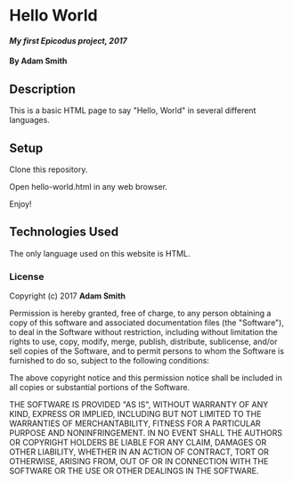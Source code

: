 # Hello World

#### _My first Epicodus project, 2017_

#### By **Adam Smith**

## Description

This is a basic HTML page to say "Hello, World" in several different languages.

## Setup

Clone this repository.

Open hello-world.html in any web browser.

Enjoy!

## Technologies Used

The only language used on this website is HTML.

### License

Copyright (c) 2017 **Adam Smith**

Permission is hereby granted, free of charge, to any person obtaining a copy
of this software and associated documentation files (the "Software"), to deal
in the Software without restriction, including without limitation the rights
to use, copy, modify, merge, publish, distribute, sublicense, and/or sell
copies of the Software, and to permit persons to whom the Software is
furnished to do so, subject to the following conditions:

The above copyright notice and this permission notice shall be included in all
copies or substantial portions of the Software.

THE SOFTWARE IS PROVIDED "AS IS", WITHOUT WARRANTY OF ANY KIND, EXPRESS OR
IMPLIED, INCLUDING BUT NOT LIMITED TO THE WARRANTIES OF MERCHANTABILITY,
FITNESS FOR A PARTICULAR PURPOSE AND NONINFRINGEMENT. IN NO EVENT SHALL THE
AUTHORS OR COPYRIGHT HOLDERS BE LIABLE FOR ANY CLAIM, DAMAGES OR OTHER
LIABILITY, WHETHER IN AN ACTION OF CONTRACT, TORT OR OTHERWISE, ARISING FROM,
OUT OF OR IN CONNECTION WITH THE SOFTWARE OR THE USE OR OTHER DEALINGS IN THE
SOFTWARE.
